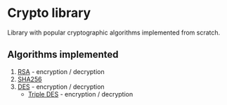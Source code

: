 # Crypto library

Library with popular cryptographic algorithms implemented from scratch.

## Algorithms implemented

1. [RSA](docs/rsa.md) - encryption / decryption
2. [SHA256](docs/sha256.md)
3. [DES](docs/des.md) - encryption / decryption
    * [Triple DES](docs/des3.md) - encryption / decryption
